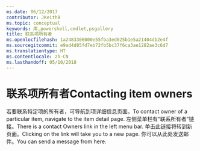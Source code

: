 ```yaml
---
ms.date: 06/12/2017
contributor: JKeithB
ms.topic: conceptual
keywords: 库,powershell,cmdlet,psgallery
title: 联系项所有者
ms.openlocfilehash: 1a2483306000e55fba3ed025b1e5a21404db2e4f
ms.sourcegitcommit: e9ad4d85fd7eb72fb5bc37f6ca3ae1282ae3c6d7
ms.translationtype: HT
ms.contentlocale: zh-CN
ms.lasthandoff: 05/10/2018
---
```

# <a name="contacting-item-owners"></a><span data-ttu-id="f3a84-103">联系项所有者</span><span class="sxs-lookup"><span data-stu-id="f3a84-103">Contacting item owners</span></span>

<span data-ttu-id="f3a84-104">若要联系特定项的所有者，可导航到项详细信息页面。</span><span class="sxs-lookup"><span data-stu-id="f3a84-104">To contact owner of a particular item, navigate to the item detail page.</span></span>
<span data-ttu-id="f3a84-105">左侧菜单栏有“联系所有者”链接。</span><span class="sxs-lookup"><span data-stu-id="f3a84-105">There is a contact Owners link in the left menu bar.</span></span>
<span data-ttu-id="f3a84-106">单击此链接将转到新页面。</span><span class="sxs-lookup"><span data-stu-id="f3a84-106">Clicking on the link will take you to a new page.</span></span>
<span data-ttu-id="f3a84-107">你可以从此处发送邮件。</span><span class="sxs-lookup"><span data-stu-id="f3a84-107">You can send a message from here.</span></span>